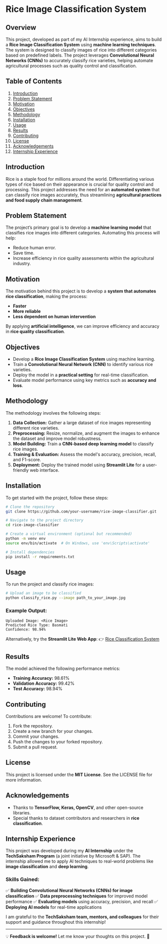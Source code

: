 # Rice Image Classification System

## Overview
This project, developed as part of my AI Internship experience, aims to build a **Rice Image Classification System** using **machine learning techniques**. The system is designed to classify images of rice into different categories based on predefined labels. The project leverages **Convolutional Neural Networks (CNNs)** to accurately classify rice varieties, helping automate agricultural processes such as quality control and classification.

## Table of Contents
1. [Introduction](#introduction)
2. [Problem Statement](#problem-statement)
3. [Motivation](#motivation)
4. [Objectives](#objectives)
5. [Methodology](#methodology)
6. [Installation](#installation)
7. [Usage](#usage)
8. [Results](#results)
9. [Contributing](#contributing)
10. [License](#license)
11. [Acknowledgements](#acknowledgements)
12. [Internship Experience](#internship-experience)

## Introduction
Rice is a staple food for millions around the world. Differentiating various types of rice based on their appearance is crucial for quality control and processing. This project addresses the need for an **automated system** that can classify rice images accurately, thus streamlining **agricultural practices and food supply chain management**.

## Problem Statement
The project’s primary goal is to develop a **machine learning model** that classifies rice images into different categories. Automating this process will help:
- Reduce human error.
- Save time.
- Increase efficiency in rice quality assessments within the agricultural industry.

## Motivation
The motivation behind this project is to develop a **system that automates rice classification**, making the process:
- **Faster**
- **More reliable**
- **Less dependent on human intervention**

By applying **artificial intelligence**, we can improve efficiency and accuracy in **rice quality classification**.

## Objectives
- Develop a **Rice Image Classification System** using machine learning.
- Train a **Convolutional Neural Network (CNN)** to identify various rice varieties.
- Deploy the model in a **practical setting** for real-time classification.
- Evaluate model performance using key metrics such as **accuracy and loss**.

## Methodology
The methodology involves the following steps:
1. **Data Collection:** Gather a large dataset of rice images representing different rice varieties.
2. **Preprocessing:** Resize, normalize, and augment the images to enhance the dataset and improve model robustness.
3. **Model Building:** Train a **CNN-based deep learning model** to classify rice images.
4. **Training & Evaluation:** Assess the model's accuracy, precision, recall, and F1-score.
5. **Deployment:** Deploy the trained model using **Streamlit Lite** for a user-friendly web interface.

## Installation
To get started with the project, follow these steps:

```bash
# Clone the repository
git clone https://github.com/your-username/rice-image-classifier.git

# Navigate to the project directory
cd rice-image-classifier

# Create a virtual environment (optional but recommended)
python -m venv env
source env/bin/activate  # On Windows, use 'env\Scripts\activate'

# Install dependencies
pip install -r requirements.txt
```

## Usage
To run the project and classify rice images:

```bash
# Upload an image to be classified
python classify_rice.py --image path_to_your_image.jpg
```

### Example Output:
```
Uploaded Image: <Rice Image>
Predicted Rice Type: Basmati
Confidence: 98.94%
```

Alternatively, try the **Streamlit Lite Web App**:
👉 [Rice Classification System](https://rice-image-classification-system-daidfcpp99qti99smk7eyh.streamlit.app/)

## Results
The model achieved the following performance metrics:
- **Training Accuracy:** 98.61%
- **Validation Accuracy:** 99.42%
- **Test Accuracy:** 98.94%

## Contributing
Contributions are welcome! To contribute:
1. Fork the repository.
2. Create a new branch for your changes.
3. Commit your changes.
4. Push the changes to your forked repository.
5. Submit a pull request.

## License
This project is licensed under the **MIT License**. See the LICENSE file for more information.

## Acknowledgements
- Thanks to **TensorFlow, Keras, OpenCV**, and other open-source libraries.
- Special thanks to dataset contributors and researchers in **rice classification**.

## Internship Experience
This project was developed during my **AI Internship** under the **TechSaksham Program** (a joint initiative by Microsoft & SAP). The internship allowed me to apply AI techniques to real-world problems like **image classification** and **deep learning**.

### Skills Gained:
✅ **Building Convolutional Neural Networks (CNNs) for image classification**
✅ **Data preprocessing techniques** for improved model performance
✅ **Evaluating models** using accuracy, precision, and recall
✅ **Deploying AI models** for real-time applications

I am grateful to the **TechSaksham team, mentors, and colleagues** for their support and guidance throughout this internship!

---

💡 **Feedback is welcome!** Let me know your thoughts on this project. 🚀

